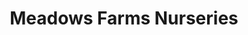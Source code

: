 ---
title: "Meadows Farms Nurseries"
url: /manassas/meadows-farms-nurseries/
shop: garden centre
---